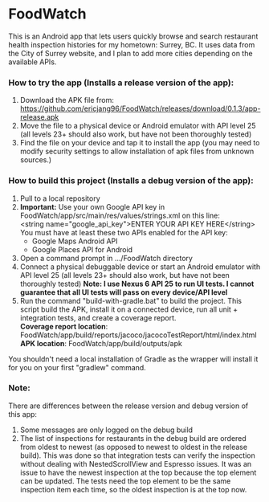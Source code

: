# FoodWatch
This is an Android app that lets users quickly browse and search restaurant health inspection histories for my hometown: Surrey, BC. It uses data from the City of Surrey website, and I plan to add more cities depending on the available APIs.

### How to try the app (Installs a release version of the app):
1. Download the APK file from: https://github.com/ericjang96/FoodWatch/releases/download/0.1.3/app-release.apk
2. Move the file to a physical device or Android emulator with API level 25 (all levels 23+ should also work, but have not been thoroughly tested)
3. Find the file on your device and tap it to install the app (you may need to modify security settings to allow installation of apk files from unknown sources.)

### How to build this project (Installs a debug version of the app):
1. Pull to a local repository
2. **Important:** Use your own Google API key in FoodWatch/app/src/main/res/values/strings.xml on this line:  
\<string name="google_api_key">ENTER YOUR API KEY HERE\</string>  
You must have at least these two APIs enabled for the API key:
    * Google Maps Android API
    * Google Places API for Android
3. Open a command prompt in .../FoodWatch directory
4. Connect a physical debuggable device or start an Android emulator with API level 25 (all levels 23+ should also work, but have not been thoroughly tested) **Note: I use Nexus 6 API 25 to run UI tests. I cannot guarantee that all UI tests will pass on every device/API level**
5. Run the command "build-with-gradle.bat" to build the project. This script build the APK, install it on a connected device, run all unit + integration tests, and create a coverage report.  
**Coverage report location**: FoodWatch/app/build/reports/jacoco/jacocoTestReport/html/index.html  
**APK location**: FoodWatch/app/build/outputs/apk

You shouldn't need a local installation of Gradle as the wrapper will install it for you on your first "gradlew" command.

### Note:
There are differences between the release version and debug version of this app:
 1. Some messages are only logged on the debug build
 2. The list of inspections for restaurants in the debug build are ordered from oldest to newest (as opposed to newest to oldest in the release build). This was done so that integration tests can verify the inspection without dealing with NestedScrollView and Espresso issues. It was an issue to have the newest inspection at the top because the top element can be updated. The tests need the top element to be the same inspection item each time, so the oldest inspection is at the top now.

